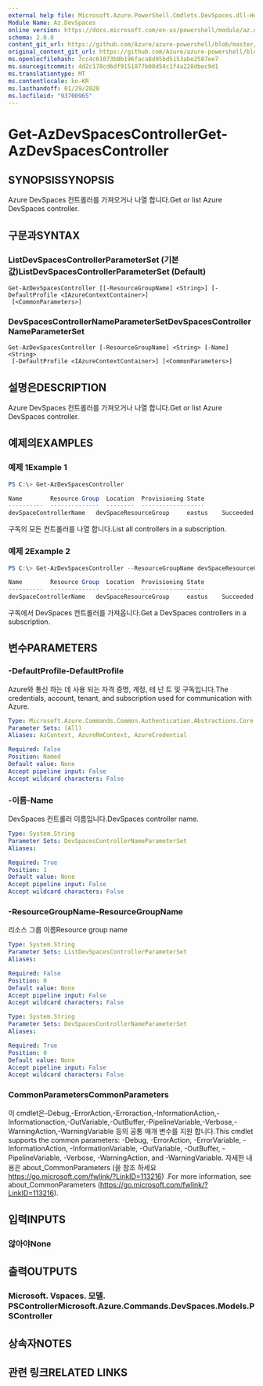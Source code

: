 ```yaml
---
external help file: Microsoft.Azure.PowerShell.Cmdlets.DevSpaces.dll-Help.xml
Module Name: Az.DevSpaces
online version: https://docs.microsoft.com/en-us/powershell/module/az.devspaces/get-azdevspacescontroller
schema: 2.0.0
content_git_url: https://github.com/Azure/azure-powershell/blob/master/src/DevSpaces/DevSpaces/help/Get-AzDevSpacesController.md
original_content_git_url: https://github.com/Azure/azure-powershell/blob/master/src/DevSpaces/DevSpaces/help/Get-AzDevSpacesController.md
ms.openlocfilehash: 7cc4c61073b0b196faca8d95bd5153abe2587ee7
ms.sourcegitcommit: 4d2c178cd6df9151877b08d54c1f4a228dbec9d1
ms.translationtype: MT
ms.contentlocale: ko-KR
ms.lasthandoff: 01/29/2020
ms.locfileid: "93700965"
---
```

# <span data-ttu-id="7f062-101">Get-AzDevSpacesController</span><span class="sxs-lookup"><span data-stu-id="7f062-101">Get-AzDevSpacesController</span></span>

## <span data-ttu-id="7f062-102">SYNOPSIS</span><span class="sxs-lookup"><span data-stu-id="7f062-102">SYNOPSIS</span></span>
<span data-ttu-id="7f062-103">Azure DevSpaces 컨트롤러를 가져오거나 나열 합니다.</span><span class="sxs-lookup"><span data-stu-id="7f062-103">Get or list Azure DevSpaces controller.</span></span>

## <span data-ttu-id="7f062-104">구문과</span><span class="sxs-lookup"><span data-stu-id="7f062-104">SYNTAX</span></span>

### <span data-ttu-id="7f062-105">ListDevSpacesControllerParameterSet (기본값)</span><span class="sxs-lookup"><span data-stu-id="7f062-105">ListDevSpacesControllerParameterSet (Default)</span></span>
```
Get-AzDevSpacesController [[-ResourceGroupName] <String>] [-DefaultProfile <IAzureContextContainer>]
 [<CommonParameters>]
```

### <span data-ttu-id="7f062-106">DevSpacesControllerNameParameterSet</span><span class="sxs-lookup"><span data-stu-id="7f062-106">DevSpacesControllerNameParameterSet</span></span>
```
Get-AzDevSpacesController [-ResourceGroupName] <String> [-Name] <String>
 [-DefaultProfile <IAzureContextContainer>] [<CommonParameters>]
```

## <span data-ttu-id="7f062-107">설명은</span><span class="sxs-lookup"><span data-stu-id="7f062-107">DESCRIPTION</span></span>
<span data-ttu-id="7f062-108">Azure DevSpaces 컨트롤러를 가져오거나 나열 합니다.</span><span class="sxs-lookup"><span data-stu-id="7f062-108">Get or list Azure DevSpaces controller.</span></span>

## <span data-ttu-id="7f062-109">예제의</span><span class="sxs-lookup"><span data-stu-id="7f062-109">EXAMPLES</span></span>

### <span data-ttu-id="7f062-110">예제 1</span><span class="sxs-lookup"><span data-stu-id="7f062-110">Example 1</span></span>
```powershell
PS C:\> Get-AzDevSpacesController

Name        Resource Group  Location  Provisioning State
----------  --------------  --------  ------------------
devSpaceControllerName   devSpaceResourceGroup     eastus    Succeeded
```

<span data-ttu-id="7f062-111">구독의 모든 컨트롤러를 나열 합니다.</span><span class="sxs-lookup"><span data-stu-id="7f062-111">List all controllers in a subscription.</span></span>

### <span data-ttu-id="7f062-112">예제 2</span><span class="sxs-lookup"><span data-stu-id="7f062-112">Example 2</span></span>
```powershell
PS C:\> Get-AzDevSpacesController --ResourceGroupName devSpaceResourceGroup -Name devSpaceControllerName

Name        Resource Group  Location  Provisioning State
----------  --------------  --------  ------------------
devSpaceControllerName   devSpaceResourceGroup     eastus    Succeeded
```

<span data-ttu-id="7f062-113">구독에서 DevSpaces 컨트롤러를 가져옵니다.</span><span class="sxs-lookup"><span data-stu-id="7f062-113">Get a DevSpaces controllers in a subscription.</span></span>

## <span data-ttu-id="7f062-114">변수</span><span class="sxs-lookup"><span data-stu-id="7f062-114">PARAMETERS</span></span>

### <span data-ttu-id="7f062-115">-DefaultProfile</span><span class="sxs-lookup"><span data-stu-id="7f062-115">-DefaultProfile</span></span>
<span data-ttu-id="7f062-116">Azure와 통신 하는 데 사용 되는 자격 증명, 계정, 테 넌 트 및 구독입니다.</span><span class="sxs-lookup"><span data-stu-id="7f062-116">The credentials, account, tenant, and subscription used for communication with Azure.</span></span>

```yaml
Type: Microsoft.Azure.Commands.Common.Authentication.Abstractions.Core.IAzureContextContainer
Parameter Sets: (All)
Aliases: AzContext, AzureRmContext, AzureCredential

Required: False
Position: Named
Default value: None
Accept pipeline input: False
Accept wildcard characters: False
```

### <span data-ttu-id="7f062-117">-이름</span><span class="sxs-lookup"><span data-stu-id="7f062-117">-Name</span></span>
<span data-ttu-id="7f062-118">DevSpaces 컨트롤러 이름입니다.</span><span class="sxs-lookup"><span data-stu-id="7f062-118">DevSpaces controller name.</span></span>

```yaml
Type: System.String
Parameter Sets: DevSpacesControllerNameParameterSet
Aliases:

Required: True
Position: 1
Default value: None
Accept pipeline input: False
Accept wildcard characters: False
```

### <span data-ttu-id="7f062-119">-ResourceGroupName</span><span class="sxs-lookup"><span data-stu-id="7f062-119">-ResourceGroupName</span></span>
<span data-ttu-id="7f062-120">리소스 그룹 이름</span><span class="sxs-lookup"><span data-stu-id="7f062-120">Resource group name</span></span>

```yaml
Type: System.String
Parameter Sets: ListDevSpacesControllerParameterSet
Aliases:

Required: False
Position: 0
Default value: None
Accept pipeline input: False
Accept wildcard characters: False
```

```yaml
Type: System.String
Parameter Sets: DevSpacesControllerNameParameterSet
Aliases:

Required: True
Position: 0
Default value: None
Accept pipeline input: False
Accept wildcard characters: False
```

### <span data-ttu-id="7f062-121">CommonParameters</span><span class="sxs-lookup"><span data-stu-id="7f062-121">CommonParameters</span></span>
<span data-ttu-id="7f062-122">이 cmdlet은-Debug,-ErrorAction,-Erroraction,-InformationAction,-Informationaction,-OutVariable,-OutBuffer,-PipelineVariable,-Verbose,-WarningAction,-WarningVariable 등의 공통 매개 변수를 지원 합니다.</span><span class="sxs-lookup"><span data-stu-id="7f062-122">This cmdlet supports the common parameters: -Debug, -ErrorAction, -ErrorVariable, -InformationAction, -InformationVariable, -OutVariable, -OutBuffer, -PipelineVariable, -Verbose, -WarningAction, and -WarningVariable.</span></span> <span data-ttu-id="7f062-123">자세한 내용은 about_CommonParameters (을 참조 하세요 https://go.microsoft.com/fwlink/?LinkID=113216) .</span><span class="sxs-lookup"><span data-stu-id="7f062-123">For more information, see about_CommonParameters (https://go.microsoft.com/fwlink/?LinkID=113216).</span></span>

## <span data-ttu-id="7f062-124">입력</span><span class="sxs-lookup"><span data-stu-id="7f062-124">INPUTS</span></span>

### <span data-ttu-id="7f062-125">않아야</span><span class="sxs-lookup"><span data-stu-id="7f062-125">None</span></span>

## <span data-ttu-id="7f062-126">출력</span><span class="sxs-lookup"><span data-stu-id="7f062-126">OUTPUTS</span></span>

### <span data-ttu-id="7f062-127">Microsoft. Vspaces. 모델. PSController</span><span class="sxs-lookup"><span data-stu-id="7f062-127">Microsoft.Azure.Commands.DevSpaces.Models.PSController</span></span>

## <span data-ttu-id="7f062-128">상속자</span><span class="sxs-lookup"><span data-stu-id="7f062-128">NOTES</span></span>

## <span data-ttu-id="7f062-129">관련 링크</span><span class="sxs-lookup"><span data-stu-id="7f062-129">RELATED LINKS</span></span>

